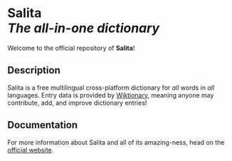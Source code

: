<!--
 Copyright (c) 2022 Tudlang
 
 This Source Code Form is subject to the terms of the Mozilla Public
 License, v. 2.0. If a copy of the MPL was not distributed with this
 file, You can obtain one at http://mozilla.org/MPL/2.0/.
-->

# **Salita** <br/>*The all-in-one dictionary*

Welcome to the official repository of **Salita**!

## Description
Salita is a free multilingual cross-platform dictionary for *all* words in *all* languages. Entry data is provided by [Wiktionary](https://wiktionary.org), meaning anyone may contribute, add, and improve dictionary entries!

## Documentation
For more information about Salita and all of its amazing-ness, head on the [official website](https://tudlang.github.io/salita-doc/).